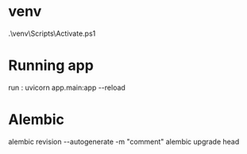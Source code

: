# venv
.\venv\Scripts\Activate.ps1

# Running app
run : uvicorn app.main:app --reload

# Alembic
alembic revision --autogenerate -m "comment" 
alembic upgrade head